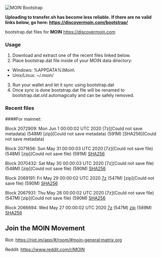 ![MOIN Bootstrap](https://i.imgur.com/KjM1jMp.jpg)

**Uploading to transfer.sh has become less reliable.**
**If there are no valid links below, go here: https://discovermoin.com/bootstrap/**

bootstrap.dat files for **MOIN** https://discovermoin.com

### Usage

1. Download and extract one of the recent files linked below.
2. Place bootstrap.dat file inside of your MOIN data directory:
 - Windows: %APPDATA%\Moin\
 - Unix/Linux: ~/.moin/
3. Run your wallet and let it sync using bootstrap.dat
4. Once sync is done bootstrap.dat file will be renamed to bootstrap.dat.old automagically and can be safely removed.


### Recent files

####For mainnet:

Block 2072909: Mon Jun  1 00:00:02 UTC 2020 [7z](Could not save metadata) (548M) [zip](Could not save metadata) (591M) [SHA256](Could not save metadata)

Block 2071656: Sun May 31 00:00:03 UTC 2020 [7z](Could not save file) (548M) [zip](Could not save file) (591M) [SHA256](https://transfer.sh/yVCHc/sha256.txt)

Block 2070432: Sat May 30 00:00:03 UTC 2020 [7z](Could not save file) (548M) [zip](Could not save file) (590M) [SHA256]()

Block 2069191: Fri May 29 00:00:02 UTC 2020 [7z]() (547M) [zip](Could not save file) (590M) [SHA256](https://transfer.sh/kJkvm/sha256.txt)

Block 2067931: Thu May 28 00:00:02 UTC 2020 [7z](Could not save file) (547M) [zip](Could not save file) (590M) [SHA256]()

Block 2066694: Wed May 27 00:00:02 UTC 2020 [7z](https://transfer.sh/oebrh/bootstrap.dat.20200527.7z) (547M) [zip](https://transfer.sh/iWlew/bootstrap.dat.20200527.zip) (589M) [SHA256](https://transfer.sh/d76C3/sha256.txt)

## Join the MOIN Movement

Riot: https://riot.im/app/#/room/#moin-general:matrix.org

Reddit: https://www.reddit.com/r/MOIN

